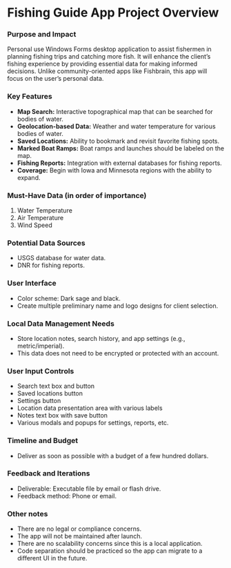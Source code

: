 # Fishing Guide App Project Overview

### Purpose and Impact
Personal use Windows Forms desktop application to assist fishermen in planning fishing trips and catching more fish. It will enhance the client’s fishing experience by providing essential data for making informed decisions. Unlike community-oriented apps like Fishbrain, this app will focus on the user’s personal data.

### Key Features
- **Map Search:** Interactive topographical map that can be searched for bodies of water.
- **Geolocation-based Data:** Weather and water temperature for various bodies of water.
- **Saved Locations:** Ability to bookmark and revisit favorite fishing spots.
- **Marked Boat Ramps:** Boat ramps and launches should be labeled on the map.
- **Fishing Reports:** Integration with external databases for fishing reports.
- **Coverage:** Begin with Iowa and Minnesota regions with the ability to expand.

### Must-Have Data (in order of importance)
1. Water Temperature
2. Air Temperature
3. Wind Speed

### Potential Data Sources
- USGS database for water data.
- DNR for fishing reports.

### User Interface
- Color scheme: Dark sage and black.
- Create multiple preliminary name and logo designs for client selection.

### Local Data Management Needs
- Store location notes, search history, and app settings (e.g., metric/imperial).
- This data does not need to be encrypted or protected with an account.

### User Input Controls
- Search text box and button
- Saved locations button
- Settings button
- Location data presentation area with various labels
- Notes text box with save button
- Various modals and popups for settings, reports, etc.

### Timeline and Budget
- Deliver as soon as possible with a budget of a few hundred dollars.

### Feedback and Iterations
- Deliverable: Executable file by email or flash drive.
- Feedback method: Phone or email.

### Other notes
- There are no legal or compliance concerns.
- The app will not be maintained after launch.
- There are no scalability concerns since this is a local application.
- Code separation should be practiced so the app can migrate to a different UI in the future.
